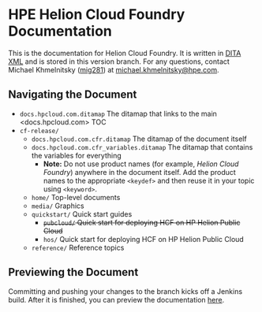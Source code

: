 # HPE Helion Cloud Foundry Documentation

This is the documentation for Helion Cloud Foundry. It is written in [DITA XML](http://dita.xml.org/) and is stored in this version branch. For any questions, contact Michael Khmelnitsky ([mig281](mailto:https://github.com/mig281)) at <michael.khmelnitsky@hpe.com>.

## Navigating the Document
* `docs.hpcloud.com.ditamap` The ditamap that links to the main <docs.hpcloud.com> TOC
* `cf-release/`
  * `docs.hpcloud.com.cfr.ditamap` The ditamap of the document itself
  * `docs.hpcloud.com.cfr_variables.ditamap` The ditamap that contains the variables for everything
    * **Note:** Do not use product names (for example, _Helion Cloud Foundry_) anywhere in the document itself. Add the product names to the appropriate `<keydef>` and then reuse it in your topic using `<keyword>`.
  * `home/` Top-level documents
  * `media/` Graphics
  * `quickstart/` Quick start guides
    * ~~`pubcloud/` Quick start for deploying HCF on HP Helion Public Cloud~~
    * `hos/` Quick start for deploying HCF on HP Helion Public Cloud
  * `reference/` Reference topics
  
## Previewing the Document
Committing and pushing your changes to the branch kicks off a Jenkins build. After it is finished, you can preview the documentation [here](http://docs-staging.hpcloud.com/hcf-1.0-cf-release-certified).

